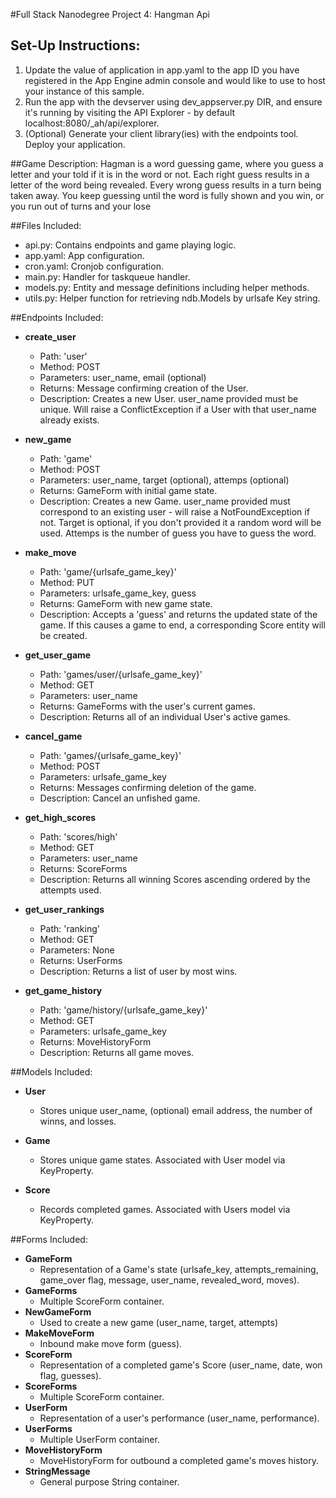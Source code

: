 #Full Stack Nanodegree Project 4: Hangman Api

## Set-Up Instructions:
1.  Update the value of application in app.yaml to the app ID you have registered
 in the App Engine admin console and would like to use to host your instance of this sample.
1.  Run the app with the devserver using dev_appserver.py DIR, and ensure it's
 running by visiting the API Explorer - by default localhost:8080/_ah/api/explorer.
1.  (Optional) Generate your client library(ies) with the endpoints tool.
 Deploy your application.
 
 
 
##Game Description:
Hagman is a word guessing game, where you guess a letter and your told if it 
is in the word or not. Each right guess results in a letter of the word being
revealed. Every wrong guess results in a turn being taken away. You keep
guessing until the word is fully shown and you win, or you run out of turns 
and your lose

##Files Included:
 - api.py: Contains endpoints and game playing logic.
 - app.yaml: App configuration.
 - cron.yaml: Cronjob configuration.
 - main.py: Handler for taskqueue handler.
 - models.py: Entity and message definitions including helper methods.
 - utils.py: Helper function for retrieving ndb.Models by urlsafe Key string.

##Endpoints Included:
 - **create_user**
    - Path: 'user'
    - Method: POST
    - Parameters: user_name, email (optional)
    - Returns: Message confirming creation of the User.
    - Description: Creates a new User. user_name provided must be unique. Will 
    raise a ConflictException if a User with that user_name already exists.
    
 - **new_game**
    - Path: 'game'
    - Method: POST
    - Parameters: user_name, target (optional), attemps (optional)
    - Returns: GameForm with initial game state.
    - Description: Creates a new Game. user_name provided must correspond to an
    existing user - will raise a NotFoundException if not. Target is
    optional, if you don't provided it a random word will be used. Attemps 
    is the number of guess you have to guess the word.

 - **make_move**
    - Path: 'game/{urlsafe_game_key}'
    - Method: PUT
    - Parameters: urlsafe_game_key, guess
    - Returns: GameForm with new game state.
    - Description: Accepts a 'guess' and returns the updated state of the game.
    If this causes a game to end, a corresponding Score entity will be created.
     
 - **get_user_game**
    - Path: 'games/user/{urlsafe_game_key}'
    - Method: GET
    - Parameters: user_name
    - Returns: GameForms with the user's current games.
    - Description: Returns all of an individual User's active games.

- **cancel_game**
    - Path: 'games/{urlsafe_game_key}'
    - Method: POST
    - Parameters: urlsafe_game_key
    - Returns: Messages confirming deletion of the game.
    - Description: Cancel an unfished game.

- **get_high_scores**
    - Path: 'scores/high'
    - Method: GET
    - Parameters: user_name
    - Returns: ScoreForms
    - Description: Returns all winning Scores ascending ordered by the attempts used.

- **get_user_rankings**
    - Path: 'ranking'
    - Method: GET
    - Parameters: None
    - Returns: UserForms
    - Description: Returns a list of user by most wins.

- **get_game_history**
    - Path: 'game/history/{urlsafe_game_key}'
    - Method: GET
    - Parameters: urlsafe_game_key
    - Returns: MoveHistoryForm
    - Description: Returns all game moves.
    

##Models Included:
 - **User**
    - Stores unique user_name, (optional) email address, the number of winns, and losses.
    
 - **Game**
    - Stores unique game states. Associated with User model via KeyProperty.
    
 - **Score**
    - Records completed games. Associated with Users model via KeyProperty.
    
##Forms Included:
- **GameForm**
    - Representation of a Game's state (urlsafe_key, attempts_remaining,
    game_over flag, message, user_name, revealed_word, moves).
 - **GameForms**
    - Multiple ScoreForm container.
 - **NewGameForm**
    - Used to create a new game (user_name, target, attempts)
 - **MakeMoveForm**
    - Inbound make move form (guess).
 - **ScoreForm**
    - Representation of a completed game's Score (user_name, date, won flag,
    guesses).
 - **ScoreForms**
    - Multiple ScoreForm container.
 - **UserForm**
    - Representation of a user's performance (user_name, performance).
 - **UserForms**
    - Multiple UserForm container.
- **MoveHistoryForm**
    - MoveHistoryForm for outbound a completed game's moves history.
 - **StringMessage**
    - General purpose String container.